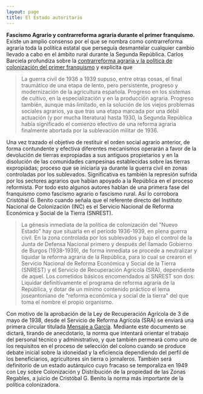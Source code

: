 ```yaml
---
layout: page
title: El Estado autoritario
---
```

**Fascismo Agrario y contrarreforma agraria durante el primer franquismo.** Existe un amplio consenso por el que se nombra como contrarreforma agraria toda la política estatal que perseguía desmantelar cualquier cambio llevado a cabo en el ámbito rural durante la Segunda República. Carlos Barciela profundiza sobre la [contrarreforma agraria y la política de colonización del primer franquismo](http://www.mapama.gob.es/ministerio/pags/Biblioteca/fondo/pdf/17080_10.pdf) y explicita que
>La guerra civil de 1936 a 1939 supuso, entre otras cosas, el final traumático de una etapa de lento, pero persistente, progreso y modernización de la agricultura española. Progreso en los sistemas de cultivo, en la especialización y en la producción agraria. Progreso también, aunque más limitado, en la solución de los viejos problemas sociales agrarios, ya que tras una etapa marcada por una débil actuación (y por mucha literatura) hasta 1930, la Segunda República había significado el comienzo efectivo de una reforma agraria finalmente abortada por la sublevación militar de 1936.

Una vez trazado el objetivo de restituir el orden social agrario anterior, de forma contundente y efectiva diferentes mecanismos operarán a favor de la devolución de tierras expropiadas a sus antiguos propietarios y en la disolución de las comunidades campesinas establecidas sobre las tierras expropiadas; proceso que se iniciaría ya durante la guerra civil en zonas controladas por los sublevados. Significativa es también la represión sufrida por los sectores agrarios que habían apoyado a la República en el proceso reformista. Por todo esto algunos autores hablan de una primera fase del franquismo como fascismo agrario o fascismo rural. Así lo corrobora Cristóbal G. Benito cuando señala que el referente directo del Instituto Nacional de Colonización (INC) es el Servicio Nacional de Reforma Económica y Social de la Tierra (SNREST).
>La génesis inmediata de la política de colonización del "Nuevo Estado" hay que situarla en el período 1936-1939, en plena guerra civil. En la zona controlada por los sublevados y bajo el control de la Junta de Defensa Nacional primero y después del llamado Gobierno de Burgos (1938-1939), de forma inmediata se procede a neutralizar y liquidar la reforma agraria de la República, para lo cual se crearon el Servicio Nacional de Reforma Económica y Social de la Tierra (SNREST) y el Servicio de Recuperación Agrícola (SRA), dependiente de aquel. Los cometidos básicos encomendados al SNREST son dos: Liquidar definitivamente el programa de reforma agraria de la República, y dotar de un mínimo contenido práctico el lema joseantoniano de "reforma económica y social de la tierra" del que toma el nombre el propio organismo.

Con motivo de la aprobación de la Ley de Recuperación Agrícola de 3 de mayo de 1938, desde el Servicio de Reforma Agrícola (SRA) se enviará una primera circular titulada [Mensaje a García](http://www.mapama.gob.es/ministerio/pags/Biblioteca/fondo/pdf/47410_1.pdf). Mediante este documento se dictará, tirando de anecdotario, la norma que intentará orientar el trabajo del personal técnico y administrativo, y que también permeará como uno de los requisitos en el proceso de selección del colono cuando se produce debate inicial sobre la idoneidad y la eficiencia dependiendo del perfil de los beneficiarios, agricultores sin tierra o jornaleros. También será definitorio de un estado autárquico cuyo fracaso se temporaliza en 1949 con Ley sobre Colonización y Distribución de la propiedad de las Zonas Regables, a juicio de Cristóbal G. Benito la norma más importante de la política colonizadora. 

